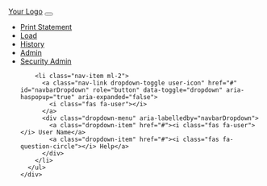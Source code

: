 <!DOCTYPE html>
<html lang="en">
<head>
  <meta charset="UTF-8">
  <meta name="viewport" content="width=device-width, initial-scale=1.0">
  <link rel="stylesheet" href="https://maxcdn.bootstrapcdn.com/bootstrap/4.0.0/css/bootstrap.min.css">
  <link rel="stylesheet" href="https://cdnjs.cloudflare.com/ajax/libs/font-awesome/5.15.1/css/all.min.css">
  <style>
    body {
      padding-top: 70px; /* Adjusted for fixed navbar */
    }

.vertical-line {
      border-left: 2px solid white; /* Adjust thickness and color as needed */
      height: 50px; /* Adjust height as needed */
      margin: 0 10px; /* Optional: Adjust margin for spacing */
    }


@media (max-width: 600px) {
      .vertical-line {
        border-left: none; /* Remove the border for small screens */
        border-top: 2px solid #000; /* Add a top border to create a horizontal line */
        width: 100%; /* Make it span the full width of the container */
        height: auto; /* Adjust height as needed for the horizontal line */
        margin: 10px 0; /* Optional: Adjust margin for spacing */
      }

    .navbar {
      transition: all 0.3s ease;
    }

    .navbar:hover {
      background-color: #333; /* Change background color on hover */
    }

    .navbar-brand,
    .navbar-nav .nav-link {
      color: #fff; /* Text color */
    }

    .navbar-toggler-icon {
      background-color: #fff; /* Hamburger icon color */
    }

    .navbar-nav .user-icon {
      margin-right: 10px; /* Adjust as needed */
    }

    
  </style>
  <title>Interactive Header</title>
</head>
<body>

<nav class="navbar navbar-expand-lg navbar-dark bg-dark fixed-top">
  <div class="container">
    <a class="navbar-brand" href="#">Your Logo</a>
    <button class="navbar-toggler" type="button" data-toggle="collapse" data-target="#navbarResponsive" aria-controls="navbarResponsive" aria-expanded="false" aria-label="Toggle navigation">
      <span class="navbar-toggler-icon"></span>
    </button>
    <div class="collapse navbar-collapse" id="navbarResponsive">
      <ul class="navbar-nav ml-auto">
        <li class="nav-item active">
          <a class="nav-link" href="#"><i class="fas fa-print"></i> Print Statement</a>
        </li>
        <li class="nav-item">
          <a class="nav-link" href="#"><i class="fas fa-upload"></i> Load</a>
        </li>
        <li class="nav-item">
          <a class="nav-link" href="#"><i class="fas fa-history"></i> History</a>
        </li>
        <li class="nav-item">
          <a class="nav-link" href="#"><i class="fas fa-user-cog"></i> Admin</a>
        </li>
        <li class="nav-item">
          <a class="nav-link" href="#"><i class="fas fa-shield-alt"></i> Security Admin</a>
        </li>

        <li class="nav-item ml-2">
          <a class="nav-link dropdown-toggle user-icon" href="#" id="navbarDropdown" role="button" data-toggle="dropdown" aria-haspopup="true" aria-expanded="false">
            <i class="fas fa-user"></i>
          </a>
          <div class="dropdown-menu" aria-labelledby="navbarDropdown">
            <a class="dropdown-item" href="#"><i class="fas fa-user"></i> User Name</a>
            <a class="dropdown-item" href="#"><i class="fas fa-question-circle"></i> Help</a>
          </div>
        </li>
      </ul>
    </div>
  </div>
</nav>

<script src="https://code.jquery.com/jquery-3.2.1.slim.min.js"></script>
<script src="https://cdnjs.cloudflare.com/ajax/libs/popper.js/1.12.9/umd/popper.min.js"></script>
<script src="https://maxcdn.bootstrapcdn.com/bootstrap/4.0.0/js/bootstrap.min.js"></script>

</body>
</html>
